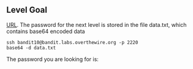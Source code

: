 ## Level Goal

[URL](https://overthewire.org/wargames/bandit/bandit11.html).
The password for the next level is stored in the file data.txt, which contains base64 encoded data

```shell
ssh bandit10@bandit.labs.overthewire.org -p 2220
base64 -d data.txt
```
The password you are looking for is: <!-- dtR173fZKb0RRsDFSGsg2RWnpNVj3qRr -->
